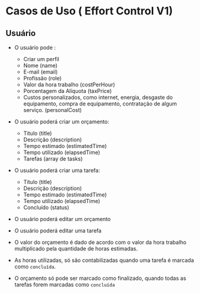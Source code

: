 # Casos de Uso ( Effort Control V1)

## Usuário

- O usuário pode :

  - Criar um perfil
  - Nome (name)
  - E-mail (email)
  - Profissão (role)
  - Valor da hora trabalho (costPerHour)
  - Porcentagem da Alíquota (taxPrice)
  - Custos personalizados, como internet, energia, desgaste do equipamento, compra de equipamento, contratação de algum serviço. (personalCost)

- O usuário poderá criar um orçamento:

  - Titulo (title)
  - Descrição (description)
  - Tempo estimado (estimatedTime)
  - Tempo utilizado (elapsedTime)
  - Tarefas (array de tasks)

- O usuário poderá criar uma tarefa:

  - Titulo (title)
  - Descrição (description)
  - Tempo estimado (estimatedTime)
  - Tempo utilizado (elapsedTime)
  - Concluído (status)

- O usuário poderá editar um orçamento
- O usuário poderá editar uma tarefa
- O valor do orçamento é dado de acordo com o valor da hora trabalho multiplicado pela quantidade de horas estimadas.
- As horas utilizadas, só são contabilizadas quando uma tarefa é marcada como `concluída`.
- O orçamento só pode ser marcado como finalizado, quando todas as tarefas forem marcadas como `concluída`
